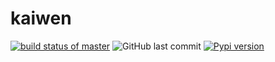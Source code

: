 # kaiwen
[![build status of master](https://travis-ci.org/kxue4/python100.svg?branch=master)](https://travis-ci.org/kxue4/python100) 
![GitHub last commit](https://img.shields.io/github/last-commit/kxue4/python100.svg)
[![Pypi version](https://img.shields.io/pypi/v/kaiwen.svg)](https://pypi.python.org/pypi/kaiwen)
